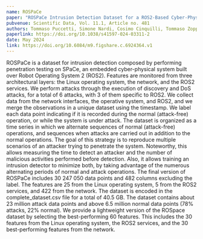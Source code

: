 ```yaml
---
name: ROSPaCe
paper: "ROSPaCe Intrusion Detection Dataset for a ROS2-Based Cyber-Physical System and IoT Networks"
pubvenue: Scientific Data, Vol. 11.1, Article no. 481
authors: Tommaso Puccetti, Simone Nardi, Cosimo Cinquilli, Tommaso Zoppi, Andrea Ceccarelli
paperlink: https://doi.org/10.1038/s41597-024-03311-2
date: May 2024
link: https://doi.org/10.6084/m9.figshare.c.6924364.v1
---
```

ROSPaCe is a dataset for intrusion detection composed by performing penetration testing on SPaCe, an embedded cyber-physical system built over Robot Operating System 2 (ROS2). Features are monitored from three architectural layers: the Linux operating system, the network, and the ROS2 services. We perform attacks through the execution of discovery and DoS attacks, for a total of 6 attacks, with 3 of them specific to ROS2. We collect data from the network interfaces, the operative system, and ROS2, and we merge the observations in a unique dataset using the timestamp. We label each data point indicating if it is recorded during the normal (attack-free) operation, or while the system is under attack. The dataset is organized as a time series in which we alternate sequences of normal (attack-free) operations, and sequences when attacks are carried out in addition to the normal operations. The goal of this strategy is to reproduce multiple scenarios of an attacker trying to penetrate the system. Noteworthy, this allows measuring the time to detect an attacker and the number of malicious activities performed before detection. Also, it allows training an intrusion detector to minimize both, by taking advantage of the numerous alternating periods of normal and attack operations. The final version of ROSPaCe includes 30 247 050 data points and 482 columns excluding the label. The features are 25 from the Linux operating system, 5 from the ROS2 services, and 422 from the network. The dataset is encoded in the complete_dataset.csv file for a total of 40.5 GB. The dataset contains about 23 million attack data points and above 6.5 million normal data points (78% attacks, 22% normal). We provide a lightweight version of the ROSpace dataset by selecting the best-performing 60 features. This includes the 30 features from the Linux operating system, the ROS2 services, and the 30 best-performing features from the network.
